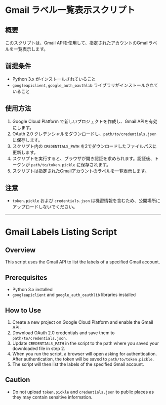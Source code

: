 # Gmail ラベル一覧表示スクリプト

## 概要
このスクリプトは、Gmail APIを使用して、指定されたアカウントのGmailラベルを一覧表示します。

## 前提条件
- Python 3.x がインストールされていること
- `googleapiclient`, `google_auth_oauthlib` ライブラリがインストールされていること

## 使用方法
1. Google Cloud Platform で新しいプロジェクトを作成し、Gmail APIを有効にします。
2. OAuth 2.0 クレデンシャルをダウンロードし、`path/to/credentials.json` に保存します。
3. スクリプト内の `CREDENTIALS_PATH` を2でダウンロードしたファイルパスに更新します。
4. スクリプトを実行すると、ブラウザが開き認証を求められます。認証後、トークンが `path/to/token.pickle` に保存されます。
5. スクリプトは指定されたGmailアカウントのラベルを一覧表示します。

## 注意
- `token.pickle` および `credentials.json` は機密情報を含むため、公開場所にアップロードしないでください。

---
# Gmail Labels Listing Script

## Overview
This script uses the Gmail API to list the labels of a specified Gmail account.

## Prerequisites
- Python 3.x installed
- `googleapiclient` and `google_auth_oauthlib` libraries installed

## How to Use
1. Create a new project on Google Cloud Platform and enable the Gmail API.
2. Download OAuth 2.0 credentials and save them to `path/to/credentials.json`.
3. Update `CREDENTIALS_PATH` in the script to the path where you saved your downloaded file in step 2.
4. When you run the script, a browser will open asking for authentication. After authentication, the token will be saved to `path/to/token.pickle`.
5. The script will then list the labels of the specified Gmail account.

## Caution
- Do not upload `token.pickle` and `credentials.json` to public places as they may contain sensitive information.
